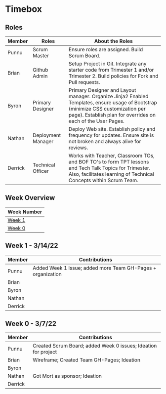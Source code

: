 # Timebox

## Roles 

| Member | Roles  | About the Roles | 
| ------ | ------------- | -------------------------------------------------------------|
| Punnu | Scrum Master | Ensure roles are assigned. Build Scrum Board. |
| Brian | Github Admin | Setup Project in Git. Integrate any starter code from Trimester 1 and/or Trimester 2. Build policies for Fork and Pull requests. |
| Byron | Primary Designer | Primary Designer and Layout manager. Organize Jinja2 Enabled Templates, ensure usage of Bootstrap (minimize CSS customization per page). Establish plan for overrides on each of the User Pages. |
| Nathan | Deployment  Manager | Deploy Web site. Establish policy and frequency for updates. Ensure site is not broken and always alive for reviews. |
| Derrick | Technical Officer | Works with Teacher, Classroom TOs, and BOF TO's to form TPT lessons and Tech Talk Topics for Trimester. Also, facilitates learning of Technical Concepts within Scrum Team.|

## Week Overview

| Week Number | 
| ------------- |
| [Week 1](#Week-1-3/14/22) |
| [Week 0](#Week-0-3/7/22) | 

## Week 1 - 3/14/22

| Member | Contributions | 
|  ----- | -------------------------------------------------------------|
| Punnu | Added Week 1 Issue; added more Team GH-Pages + organization |
| Brian |  |
| Byron |  |
| Nathan |  |
| Derrick|  |

## Week 0 - 3/7/22

| Member | Contributions | 
|  ----- | -------------------------------------------------------------|
| Punnu | Created Scrum Board; added Week 0 issues; Ideation for project |
| Brian | Wireframe; Created Team GH-Pages; Ideation |
| Byron |  |
| Nathan | Got Mort as sponsor; Ideation |
| Derrick|  |